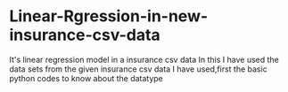 # Linear-Rgression-in-new-insurance-csv-data
It's linear regression model in a insurance csv data
In this I have used the data sets from the given insurance csv data
I have used,first the basic python codes to know about the datatype
